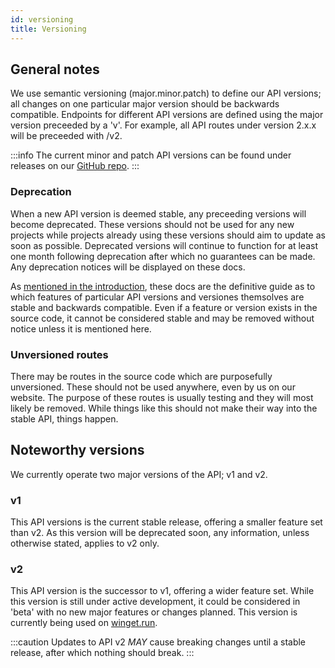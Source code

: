 ```yaml
---
id: versioning
title: Versioning
---
```


## General notes
We use semantic versioning (major.minor.patch) to define our API versions; all changes on one particular major version should be backwards compatible. Endpoints for different API versions are defined using the major version preceeded by a 'v'. For example, all API routes under version 2.x.x will be preceeded with /v2.

:::info
The current minor and patch API versions can be found under releases on our [GitHub repo](https://github.com/winget-run/api).
:::

### Deprecation
When a new API version is deemed stable, any preceeding versions will become deprecated. These versions should not be used for any new projects while projects already using these versions should aim to update as soon as possible. Deprecated versions will continue to function for at least one month following deprecation after which no guarantees can be made. Any deprecation notices will be displayed on these docs.

As [mentioned in the introduction](/docs/introduction#undocumented-routes), these docs are the definitive guide as to which features of particular API versions and versiones themsolves are stable and backwards compatible. Even if a feature or version exists in the source code, it cannot be considered stable and may be removed without notice unless it is mentioned here.

### Unversioned routes
There may be routes in the source code which are purposefully unversioned. These should not be used anywhere, even by us on our website. The purpose of these routes is usually testing and they will most likely be removed. While things like this should not make their way into the stable API, things happen.

## Noteworthy versions
We currently operate two major versions of the API; v1 and v2.

### v1
This API versions is the current stable release, offering a smaller feature set than v2. As this version will be deprecated soon, any information, unless otherwise stated, applies to v2 only.

### v2
This API version is the successor to v1, offering a wider feature set. While this version is still under active development, it could be considered in 'beta' with no new major features or changes planned. This version is currently being used on [winget.run](https://winget.run).

:::caution
Updates to API v2 *MAY* cause breaking changes until a stable release, after which nothing should break.
:::
